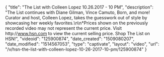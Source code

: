 {
    "title": "The List with Colleen Lopez 10.26.2017 - 10 PM",
    "description": "The List continues with Diane Gilman, Vince Camuto, Born, and more! Curator and host, Colleen Lopez, takes the guesswork out of style by showcasing her weekly favorites.\n\n*Prices shown on the previously recorded video may not represent the current price.  Visit http:\/\/www.hsn.com to view the current selling price. Shop The List on HSN!",
    "videoid": "125900874",
    "date_created": "1509080207",
    "date_modified": "1514567053",
    "type": "captivate",
    "layout": "video",
    "url": "\/v\/hsn-the-list-with-colleen-lopez-10-26-2017-10-pm\/125900874"
}